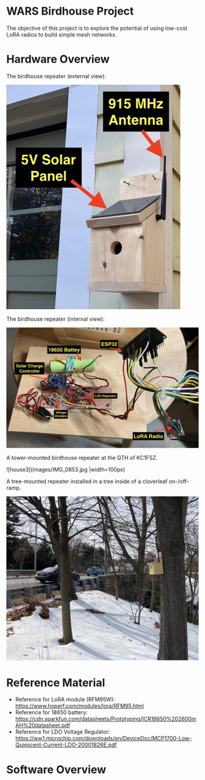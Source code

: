 WARS Birdhouse Project
======================

The objective of this project is to explore the potential of using low-cost LoRA radios to build simple mesh networks. 

Hardware Overview
=================

The birdhouse repeater (external view):

![house1](images/IMG_0645.jpg)

The birdhouse repeater (internal view):

![house2](images/IMG_0852.jpg)

A tower-mounted birdhouse repeater at the QTH of KC1FSZ.

![house3](images/IMG_0853.jpg |width=100px)

A tree-mounted repeater installed in a tree inside of a cloverleaf on-/off-ramp.

![house4](images/IMG_0856.jpg)

Reference Material
==================

* Reference for LoRA module (RFM95W): https://www.hoperf.com/modules/lora/RFM95.html
* Reference for 18650 battery: https://cdn.sparkfun.com/datasheets/Prototyping/ICR18650%202600mAH%20datasheet.pdf
* Reference for LDO Voltage Regulator: https://ww1.microchip.com/downloads/en/DeviceDoc/MCP1700-Low-Quiescent-Current-LDO-20001826E.pdf

Software Overview
=================

